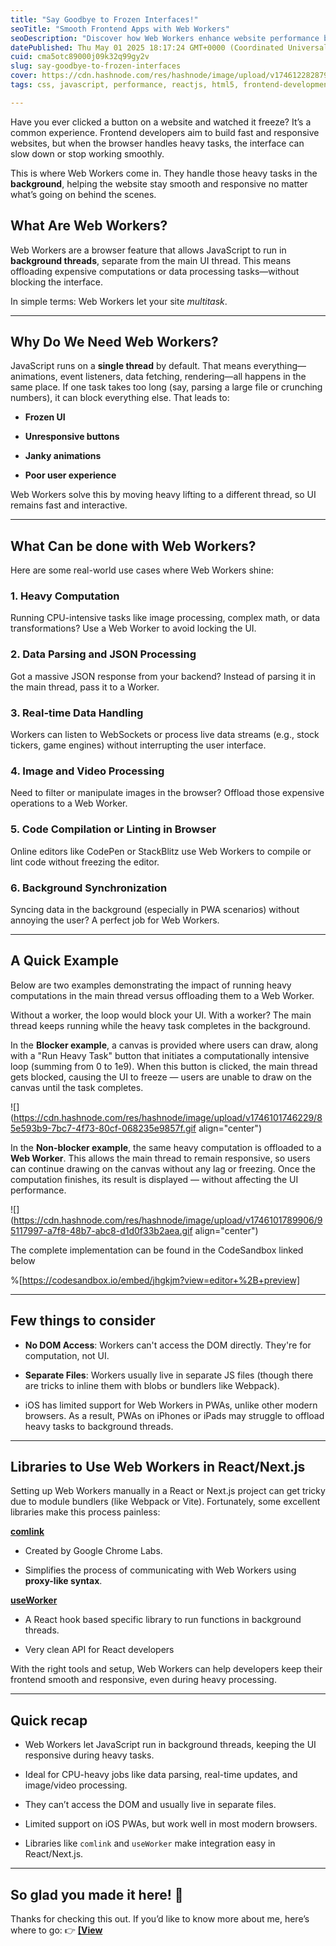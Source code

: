 ```yaml
---
title: "Say Goodbye to Frozen Interfaces!"
seoTitle: "Smooth Frontend Apps with Web Workers"
seoDescription: "Discover how Web Workers enhance website performance by running heavy tasks in background threads, ensuring responsive and smooth user experiences"
datePublished: Thu May 01 2025 18:17:24 GMT+0000 (Coordinated Universal Time)
cuid: cma5otc89000j09k32q99gy2v
slug: say-goodbye-to-frozen-interfaces
cover: https://cdn.hashnode.com/res/hashnode/image/upload/v1746122828797/57ef7e45-8798-4afc-9c40-2447a39a317d.png
tags: css, javascript, performance, reactjs, html5, frontend-development, service-workers, nextjs, webworker

---
```


Have you ever clicked a button on a website and watched it freeze? It’s a common experience. Frontend developers aim to build fast and responsive websites, but when the browser handles heavy tasks, the interface can slow down or stop working smoothly.

This is where Web Workers come in. They handle those heavy tasks in the **background**, helping the website stay smooth and responsive no matter what’s going on behind the scenes.

## What Are Web Workers?

Web Workers are a browser feature that allows JavaScript to run in **background threads**, separate from the main UI thread. This means offloading expensive computations or data processing tasks—without blocking the interface.

In simple terms: Web Workers let your site *multitask*.

---

## Why Do We Need Web Workers?

JavaScript runs on a **single thread** by default. That means everything—animations, event listeners, data fetching, rendering—all happens in the same place. If one task takes too long (say, parsing a large file or crunching numbers), it can block everything else. That leads to:

* **Frozen UI**
    
* **Unresponsive buttons**
    
* **Janky animations**
    
* **Poor user experience**
    

Web Workers solve this by moving heavy lifting to a different thread, so UI remains fast and interactive.

---

## What Can be done with Web Workers?

Here are some real-world use cases where Web Workers shine:

### 1\. **Heavy Computation**

Running CPU-intensive tasks like image processing, complex math, or data transformations? Use a Web Worker to avoid locking the UI.

### 2\. **Data Parsing and JSON Processing**

Got a massive JSON response from your backend? Instead of parsing it in the main thread, pass it to a Worker.

### 3\. **Real-time Data Handling**

Workers can listen to WebSockets or process live data streams (e.g., stock tickers, game engines) without interrupting the user interface.

### 4\. **Image and Video Processing**

Need to filter or manipulate images in the browser? Offload those expensive operations to a Web Worker.

### 5\. **Code Compilation or Linting in Browser**

Online editors like CodePen or StackBlitz use Web Workers to compile or lint code without freezing the editor.

### 6\. **Background Synchronization**

Syncing data in the background (especially in PWA scenarios) without annoying the user? A perfect job for Web Workers.

---

## A Quick Example

Below are two examples demonstrating the impact of running heavy computations in the main thread versus offloading them to a Web Worker.

Without a worker, the loop would block your UI. With a worker? The main thread keeps running while the heavy task completes in the background.

In the **Blocker example**, a canvas is provided where users can draw, along with a "Run Heavy Task" button that initiates a computationally intensive loop (summing from 0 to 1e9). When this button is clicked, the main thread gets blocked, causing the UI to freeze — users are unable to draw on the canvas until the task completes.

![](https://cdn.hashnode.com/res/hashnode/image/upload/v1746101746229/85e593b9-7bc7-4f73-80cf-068235e9857f.gif align="center")

In the **Non-blocker example**, the same heavy computation is offloaded to a **Web Worker**. This allows the main thread to remain responsive, so users can continue drawing on the canvas without any lag or freezing. Once the computation finishes, its result is displayed — without affecting the UI performance.

![](https://cdn.hashnode.com/res/hashnode/image/upload/v1746101789906/95117997-a7f8-48b7-abc8-d1d0f33b2aea.gif align="center")

The complete implementation can be found in the CodeSandbox linked below

%[https://codesandbox.io/embed/jhgkjm?view=editor+%2B+preview] 

---

## Few things to consider

* **No DOM Access**: Workers can't access the DOM directly. They're for computation, not UI.
    
* **Separate Files**: Workers usually live in separate JS files (though there are tricks to inline them with blobs or bundlers like Webpack).
    
* iOS has limited support for Web Workers in PWAs, unlike other modern browsers. As a result, PWAs on iPhones or iPads may struggle to offload heavy tasks to background threads.
    

---

## Libraries to Use Web Workers in React/Next.js

Setting up Web Workers manually in a React or Next.js project can get tricky due to module bundlers (like Webpack or Vite). Fortunately, some excellent libraries make this process painless:

[**comlink**](https://github.com/GoogleChromeLabs/comlink)

* Created by Google Chrome Labs.
    
* Simplifies the process of communicating with Web Workers using **proxy-like syntax**.
    

[**useWorker**](https://github.com/alewin/useWorker)

* A React hook based specific library to run functions in background threads.
    
* Very clean API for React developers
    

With the right tools and setup, Web Workers can help developers keep their frontend smooth and responsive, even during heavy processing.

---

## Quick recap

* Web Workers let JavaScript run in background threads, keeping the UI responsive during heavy tasks.
    
* Ideal for CPU-heavy jobs like data parsing, real-time updates, and image/video processing.
    

* They can’t access the DOM and usually live in separate files.
    
* Limited support on iOS PWAs, but work well in most modern browsers.
    
* Libraries like `comlink` and `useWorker` make integration easy in React/Next.js.
    

---

## **So glad you made it here! 🙌**

Thanks for checking this out. If you’d like to know more about me, here’s where to go: 👉 [**\[View**](https://www.myvcodes.com/)